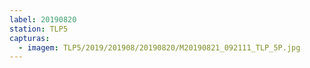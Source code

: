 ```yaml
---
label: 20190820
station: TLP5
capturas:
  - imagem: TLP5/2019/201908/20190820/M20190821_092111_TLP_5P.jpg
---
```

